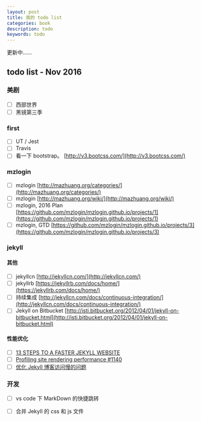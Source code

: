 ```yaml
---
layout: post
title: 我的 todo list
categories: book
description: todo
keywords: todo
---
```


更新中……

## todo list - Nov 2016

### 美剧

- [ ] 西部世界
- [ ] 黑镜第三季

### first

- [ ] UT / Jest
- [ ] Travis
- [ ] 看一下 bootstrap。 [http://v3.bootcss.com/](http://v3.bootcss.com/)

### mzlogin

- [ ] mzlogin [http://mazhuang.org/categories/](http://mazhuang.org/categories/)
- [ ] mzlogin [http://mazhuang.org/wiki/](http://mazhuang.org/wiki/)
- [ ] mzlogin, 2016 Plan [https://github.com/mzlogin/mzlogin.github.io/projects/1](https://github.com/mzlogin/mzlogin.github.io/projects/1)
- [ ] mzlogin, GTD [https://github.com/mzlogin/mzlogin.github.io/projects/3](https://github.com/mzlogin/mzlogin.github.io/projects/3)

### jekyll

#### 其他

- [ ] jekyllcn [http://jekyllcn.com/](http://jekyllcn.com/)
- [ ] jekyllrb [https://jekyllrb.com/docs/home/](https://jekyllrb.com/docs/home/)
- [ ] 持续集成 [http://jekyllcn.com/docs/continuous-integration/](http://jekyllcn.com/docs/continuous-integration/)
- [ ] Jekyll on Bitbucket [http://isti.bitbucket.org/2012/04/01/jekyll-on-bitbucket.html](http://isti.bitbucket.org/2012/04/01/jekyll-on-bitbucket.html)

#### 性能优化

- [ ] [13 STEPS TO A FASTER JEKYLL WEBSITE](https://wiredcraft.com/blog/make-jekyll-fast/)
- [ ] [Profiling site rendering performance #1140](https://github.com/jekyll/jekyll/issues/1140)
- [ ] [优化 Jekyll 博客访问慢的问题](http://9leg.com/other/2015/01/15/optimization-of-jekyll-blog-access-slow-problem.html)

### 开发

- [ ] vs code 下 MarkDown 的快捷跳转
- [ ] 合并 Jekyll 的 css 和 js 文件



 